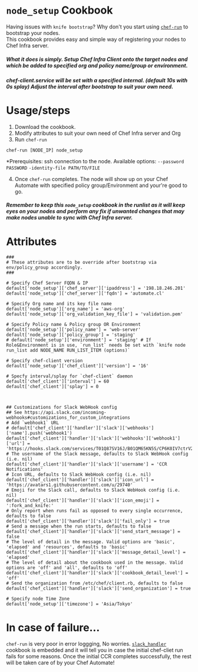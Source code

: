 # `node_setup` Cookbook

 Having issues with `knife bootstrap`? Why don't you start using [`chef-run`](https://docs.chef.io/workstation/chef_run/) to bootstrap your nodes.  		
 This cookbook provides easy and simple way of registering your nodes to Chef Infra server.

##### What it does is simply. Setup Chef Infra Client onto the target nodes and which be added to specified org and policy name/group or environment. 
##### chef-client.service will be set with a specified internal. (default 10s with 0s splay) Adjust the interval after bootstrap to suit your own need. 

# Usage/steps
1. Download the cookbook.
2. Modify attributes to suit your own need of Chef Infra server and Org
3. Run `chef-run` 		

  ```
  chef-run [NODE_IP] node_setup
  ``` 	

  *Prerequisites: ssh connection to the node. Available options: `--password PASSWORD` `-identity-file PATH/TO/FILE`

4. Once `chef-run` completes. The node will show up on your Chef Automate with specified policy group/Environment and your're good to go.  

##### Remember to keep this `node_setup` cookbook in the runlist as it will keep eyes on your nodes and perform any fix if unwanted changes that may make nodes unable to sync with Chef Infra server. 
		
# Attributes		
		
 ```		
###
# These attributes are to be override after bootstrap via env/policy_group accordingly.
###

# Specify Chef Server FQDN & IP
default['node_setup']['chef_server']['ipaddress'] = '198.18.246.201'
default['node_setup']['chef_server']['fqdn'] = 'automate.cl'

# Specify Org name and its key file name
default['node_setup']['org_name'] = 'aws-org'
default['node_setup']['org_validation_key_file'] = 'validation.pem'

# Specify Policy name & Policy group OR Environment
default['node_setup']['policy_name'] = 'web-server'
default['node_setup']['policy_group'] = 'staging'
# default['node_setup']['environment'] = 'staging' # If Role&Environment is in use, `run_list` needs be set with `knife node run_list add NODE_NAME RUN_LIST_ITEM (options)`

# Specify chef-client version
default['node_setup']['chef_client']['version'] = '16'

# Specfy interval/splay for `chef-client` daemon
default['chef_client']['interval'] = 60
default['chef_client']['splay'] = 0



## Customizations for Slack WebHook config
## See https://api.slack.com/incoming-webhooks#customizations_for_custom_integrations
# Add `webhook1` URL
# default['chef_client']['handler']['slack']['webhooks']['name'].push('webhook1')
default['chef_client']['handler']['slack']['webhooks']['webhook1']['url'] = 'https://hooks.slack.com/services/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'
# The username of the Slack message, defaults to Slack WebHook config (i.e. nil)
default['chef_client']['handler']['slack']['username'] = 'CCR Notifications'
# Icon URL, defaults to Slack WebHook config (i.e. nil)
default['chef_client']['handler']['slack']['icon_url'] = 'https://avatars1.githubusercontent.com/u/29740'
# Emoji for the Slack call, defaults to Slack WebHook config (i.e. nil)
default['chef_client']['handler']['slack']['icon_emoji'] = ':fork_and_knife:'
# Only report when runs fail as opposed to every single occurrence, defaults to false
default['chef_client']['handler']['slack']['fail_only'] = true
# Send a message when the run starts, defaults to false
default['chef_client']['handler']['slack']['send_start_message'] = false
# The level of detail in the message. Valid options are 'basic', 'elapsed' and 'resources', defaults to 'basic'
default['chef_client']['handler']['slack']['message_detail_level'] = 'elapsed'
# The level of detail about the cookbook used in the message. Valid options are 'off' and 'all', defaults to 'off'
default['chef_client']['handler']['slack']['cookbook_detail_level'] = 'off'
# Send the organization from /etc/chef/client.rb, defaults to false
default['chef_client']['handler']['slack']['send_organization'] = true

# Specify node Time Zone
default['node_setup']['timezone'] = 'Asia/Tokyo'		
 ```

# In case of failure...

`chef-run` is very poor in error loggging, No worries. [`slack_handler`](https://supermarket.chef.io/cookbooks/slack_handler) cookbook is embedded and it will tell you in case the initial chef-cliet run fails for some reasons. Once the initial CCR completes successfully, the rest will be taken care of by your Chef Automate!